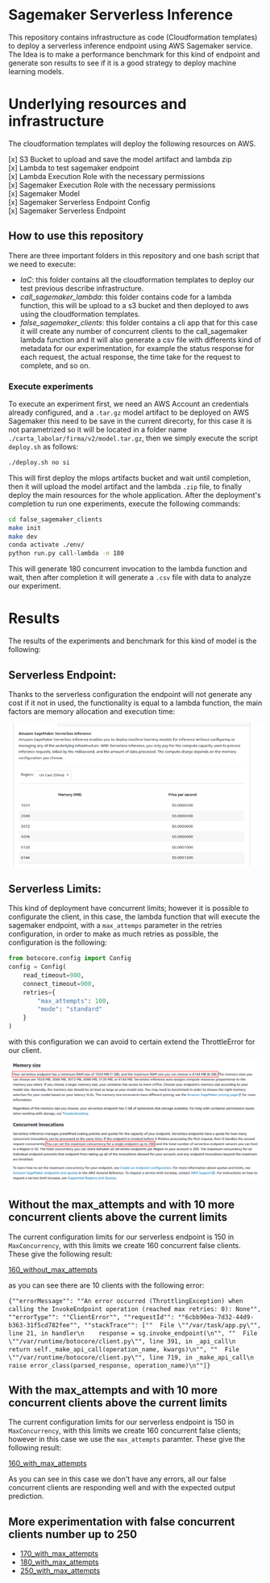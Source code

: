 # Sagemaker Serverless Inference

This repository contains infrastructure as code (Cloudformation templates) to deploy a serverless inference endpoint using AWS Sagemaker service. The Idea is to make a performance benchmark for this kind of endpoint and generate son results to see if it is a good strategy to deploy machine learning models.

# Underlying resources and infrastructure

The cloudformation templates will deploy the following resources on AWS.

[x] S3 Bucket to upload and save the model artifact and lambda zip </br>
[x] Lambda to test sagemaker endpoint </br>
[x] Lambda Execution Role with the necessary permissions</br>
[x] Sagemaker Execution Role with the necessary permissions</br>
[x] Sagemaker Model</br>
[x] Sagemaker Serverless Endpoint Config</br>
[x] Sagemaker Serverless Endpoint</br>

## How to use this repository

There are three important folders in this repository and one bash script that we need to execute:

- *IaC*: this folder contains all the cloudformation templates to deploy our test previous describe infrastructure.</br>
- *call_sagemaker_lambda*: this folder contains code for a lambda function, this will be upload to a s3 bucket and then deployed to aws using the cloudformation templates.</br>
- *false_sagemaker_clients*: this folder contains a cli app that for this case it will create any number of concurrent clients to the call_sagemaker lambda function and it will also generate a csv file with differents kind of metadata for our experimentation, for example the status response for each request, the actual response, the time take for the request to complete, and so on.

### Execute experiments

To execute an experiment first, we need an AWS Account an credentials already configured, and a `.tar.gz` model artifact to be deployed on AWS Sagemaker this need to be save in the current direcorty, for this case it is not parametrized so it will be located in a folder name `./carta_labolar/firma/v2/model.tar.gz`, then we simply execute the script `deploy.sh` as follows:

```Bash
./deploy.sh no si
```

This will first deploy the mlops artifacts bucket and wait until completion, then it will upload the model artifact and the lambda `.zip` file, to finally deploy the main resources for the whole application. After the deployment's completion tu run one experiments, execute the following commands:

```Bash
cd false_sagemaker_clients
make init
make dev
conda activate ./env/
python run.py call-lambda -n 180
```

This will generate 180 concurrent invocation to the lambda function and wait, then after completion it will generate a `.csv` file with data to analyze our experiment.

# Results

The results of the experiments and benchmark for this kind of model is the following:

## Serverless Endpoint:

Thanks to the serverless configuration the endpoint will not generate any cost if it not in used, the functionality is equal to a lambda function, the main factors are memory allocation and execution time:

![price_model](results/serverless_cost.png)

## Serverless Limits:

This kind of deployment have concurrent limits; however it is possible to configurate the client, in this case, the lambda function that will execute the sagemaker endpoint, with a `max_attemps` parameter in the retries configuration, in order to make as much retries as possible, the configuration is the following:

```Python
from botocore.config import Config
config = Config(
    read_timeout=900,
    connect_timeout=900,
    retries={
        "max_attempts": 100,
        "mode": "standard"
    }
)
```

with this configuration we can avoid to certain extend the ThrottleError for our client.

![endpoint_limits](results/serverless_limits.png)

## Without the max_attempts and with 10 more concurrent clients above the current limits

The current configuration limits for our serverless endpoint is 150 in `MaxConcurrency`, with this limits we create 160 concurrent false clients. These give the following result:

[160_without_max_attempts](false_sagemaker_clients/results/lambda_execution_05_26_2022_160.csv)

as you can see there are 10 clients with the following error:

```Text
{""errorMessage"": ""An error occurred (ThrottlingException) when calling the InvokeEndpoint operation (reached max retries: 0): None"", ""errorType"": ""ClientError"", ""requestId"": ""6cbb90ea-7d32-44d9-b363-31f5cd782fee"", ""stackTrace"": [""  File \""/var/task/app.py\"", line 21, in handler\n    response = sg.invoke_endpoint(\n"", ""  File \""/var/runtime/botocore/client.py\"", line 391, in _api_call\n    return self._make_api_call(operation_name, kwargs)\n"", ""  File \""/var/runtime/botocore/client.py\"", line 719, in _make_api_call\n    raise error_class(parsed_response, operation_name)\n""]}
```

## With the max_attempts and with 10 more concurrent clients above the current limits

The current configuration limits for our serverless endpoint is 150 in `MaxConcurrency`, with this limits we create 160 concurrent false clients; however in this case we use the `max_attempts` paramter. These give the following result:

[160_with_max_attempts](false_sagemaker_clients/results/lambda_execution_05_28_2022_160.csv)

As you can see in this case we don't have any errors, all our false concurrent clients are responding well and with the expected output prediction.

## More experimentation with false concurrent clients number up to 250

- [170_with_max_attempts](false_sagemaker_clients/results/lambda_execution_05_28_2022_170.csv)</br>
- [180_with_max_attempts](false_sagemaker_clients/results/lambda_execution_05_28_2022_180.csv)</br>
- [250_with_max_attempts](false_sagemaker_clients/results/lambda_execution_05_28_2022_250.csv)
